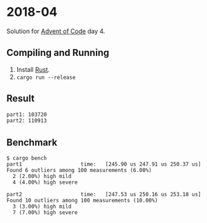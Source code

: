 2018-04
=======

Solution for [Advent of Code](https://adventofcode.com/2018) day 4.

Compiling and Running
---------------------

1. Install [Rust](https://www.rust-lang.org/en-US/install.html).
2. `cargo run --release`

Result
------

```sh
part1: 103720
part2: 110913
```

Benchmark
---------

```
$ cargo bench
part1                   time:   [245.90 us 247.91 us 250.37 us]
Found 6 outliers among 100 measurements (6.00%)
  2 (2.00%) high mild
  4 (4.00%) high severe

part2                   time:   [247.53 us 250.16 us 253.18 us]
Found 10 outliers among 100 measurements (10.00%)
  3 (3.00%) high mild
  7 (7.00%) high severe
```
